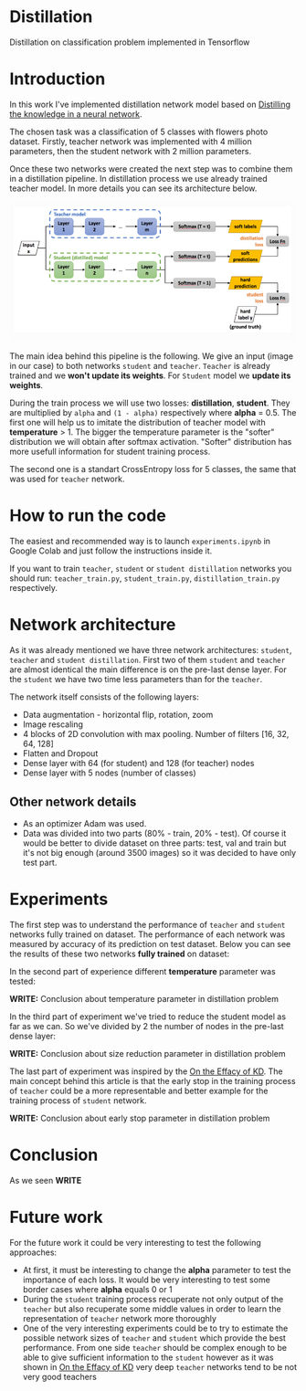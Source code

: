 # Distillation
Distillation on classification problem implemented in Tensorflow

# Introduction
In this work I've implemented distillation network model based on [Distilling the knowledge in a neural network](https://arxiv.org/abs/1503.02531). 

The chosen task was a classification of 5 classes with flowers photo dataset. Firstly, teacher network was implemented with 4 million parameters,
then the student network with 2 million parameters.

Once these two networks were created the next step was to combine them in a distillation pipeline. In distillation process we use already trained 
teacher model. In more details you can see its architecture below.

![Distillation pipeline](https://github.com/Denisoidd/Distillation/blob/master/images/architecture.PNG)

The main idea behind this pipeline is the following. We give an input (image in our case) to both networks 
`student` and `teacher`. `Teacher` is already trained and we **won't update its weights**. For `Student` 
model we **update its weights**. 

During the train process we will use two losses: **distillation**, **student**. They are multiplied by `alpha` and `(1 - alpha)` respectively where **alpha** = 0.5. The first one will help us to imitate the distribution of teacher model with **temperature** > 1. The bigger the temperature parameter is the "softer" distribution we will obtain after softmax activation. "Softer" distribution has more usefull information for student training process. 

The second one is a standart CrossEntropy loss for 5 classes, the same that was used for `teacher` network.

# How to run the code

The easiest and recommended way is to launch `experiments.ipynb` in Google Colab and just follow the instructions inside it.

If you want to train `teacher`, `student` or `student distillation` networks you should run: `teacher_train.py`, `student_train.py`, `distillation_train.py` respectively.

# Network architecture

As it was already mentioned we have three network architectures: `student`, `teacher` and `student distillation`. First two of them `student` and `teacher` are almost identical the main difference is on the pre-last dense layer. For the `student` we have two time less parameters than for the `teacher`. 

The network itself consists of the following layers:
* Data augmentation - horizontal flip, rotation, zoom
* Image rescaling
* 4 blocks of 2D convolution with max pooling. Number of filters [16, 32, 64, 128]
* Flatten and Dropout 
* Dense layer with 64 (for student) and 128 (for teacher) nodes
* Dense layer with 5 nodes (number of classes)

## Other network details

* As an optimizer Adam was used. 
* Data was divided into two parts (80% - train, 20% - test). Of course it would be better to divide dataset on three parts: test, val and train but it's not big enough (around 3500 images) so it was decided to have only test part.

# Experiments

The first step was to understand the performance of `teacher` and `student` networks fully trained on dataset. The performance of each network was measured by accuracy of its prediction on test dataset. 
Below you can see the results of these two networks **fully trained** on dataset:

In the second part of experience different **temperature** parameter was tested:

**WRITE:** Conclusion about temperature parameter in distillation problem

In the third part of experiment we've tried to reduce the student model as far as we can. So we've divided by 2 the number of nodes in the pre-last dense layer:

**WRITE:** Conclusion about size reduction parameter in distillation problem

The last part of experiment was inspired by the [On the Effacy of KD](https://openaccess.thecvf.com/content_ICCV_2019/papers/Cho_On_the_Efficacy_of_Knowledge_Distillation_ICCV_2019_paper.pdf). The main concept behind this article is that the early stop in the training process of `teacher` could be a more representable and better example for the training process of `student` network.

**WRITE:** Conclusion about early stop parameter in distillation problem

# Conclusion

As we seen **WRITE**

# Future work

For the future work it could be very interesting to test the following approaches:
* At first, it must be interesting to change the **alpha** parameter to test the importance of each loss. It would be very interesting to test some border cases where **alpha** equals 0 or 1
* During the `student` training process recuperate not only output of the `teacher` but also recuperate some middle values in order to learn the representation of `teacher` network more thoroughly 
* One of the very interesting experiments could be to try to estimate the possible network sizes of `teacher` and `student` which provide the best performance. From one side `teacher` should be complex enough to be able to give sufficient information to the `student` however as it was shown in [On the Effacy of KD](https://openaccess.thecvf.com/content_ICCV_2019/papers/Cho_On_the_Efficacy_of_Knowledge_Distillation_ICCV_2019_paper.pdf) very deep `teacher` networks tend to be not very good teachers
